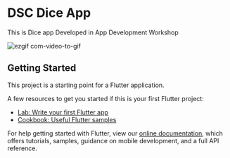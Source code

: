 # DSC Dice App

This is Dice app Developed in App Development Workshop

![ezgif com-video-to-gif](https://user-images.githubusercontent.com/43909309/80280403-77b14c00-8721-11ea-815f-e14596466b55.gif)

## Getting Started

This project is a starting point for a Flutter application.

A few resources to get you started if this is your first Flutter project:

- [Lab: Write your first Flutter app](https://flutter.dev/docs/get-started/codelab)
- [Cookbook: Useful Flutter samples](https://flutter.dev/docs/cookbook)

For help getting started with Flutter, view our
[online documentation](https://flutter.dev/docs), which offers tutorials,
samples, guidance on mobile development, and a full API reference.
